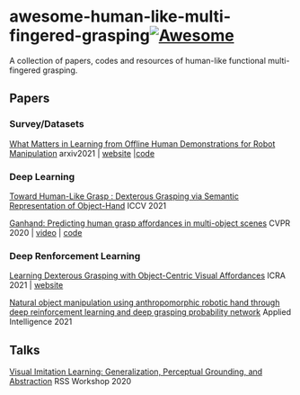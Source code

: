 # awesome-human-like-multi-fingered-grasping[![Awesome](https://cdn.rawgit.com/sindresorhus/awesome/d7305f38d29fed78fa85652e3a63e154dd8e8829/media/badge.svg)](https://github.com/sindresorhus/awesome)
A collection of papers, codes and resources of human-like functional multi-fingered grasping.

## Papers

### Survey/Datasets

[What Matters in Learning from Offline Human Demonstrations for Robot Manipulation](https://arxiv.org/pdf/2108.03298.pdf) arxiv2021 | [website](https://robomimic.github.io/) |[code](https://github.com/ARISE-Initiative/robomimic)

### Deep Learning

[Toward Human-Like Grasp : Dexterous Grasping via Semantic Representation of Object-Hand](https://ieeexplore.ieee.org/stamp/stamp.jsp?tp=&arnumber=9156512) ICCV 2021

[Ganhand: Predicting human grasp affordances in multi-object scenes](https://openaccess.thecvf.com/content/ICCV2021/papers/Zhu_Toward_Human-Like_Grasp_Dexterous_Grasping_via_Semantic_Representation_of_Object-Hand_ICCV_2021_paper.pdf) CVPR 2020 | [video](https://www.youtube.com/watch?v=1rN66OC6fyc) | [code](https://github.com/enriccorona/GanHand)


### Deep Renforcement Learning

[Learning Dexterous Grasping with Object-Centric Visual Affordances](https://arxiv.org/pdf/2009.01439.pdf) ICRA 2021 | [website](https://vision.cs.utexas.edu/projects/graff-dexterous-affordance-grasp/)

[Natural object manipulation using anthropomorphic robotic hand through deep reinforcement learning and deep grasping probability network](https://link.springer.com/content/pdf/10.1007/s10489-020-01870-6.pdf) Applied Intelligence 2021


## Talks

[Visual Imitation Learning: Generalization, Perceptual Grounding, and Abstraction](https://www.youtube.com/watch?v=1TJHuO5TAfo) RSS Workshop 2020 

